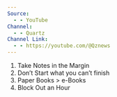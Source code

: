 ```yaml
---
Source:
  - - YouTube
Channel:
  - - Quartz
Channel Link:
  - - https://youtube.com/@Qznews
---
```



1.  Take Notes in the Margin
2.  Don’t Start what you can’t finish
3.  Paper Books > e-Books
4.  Block Out an Hour
